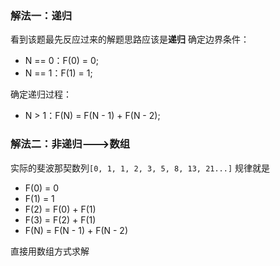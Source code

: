 ### 解法一：递归
看到该题最先反应过来的解题思路应该是**递归**
确定边界条件：
* N == 0：F(0) = 0;
* N == 1：F(1) = 1;

确定递归过程：
* N > 1：F(N) = F(N - 1) + F(N - 2);

### 解法二：非递归--->数组
实际的斐波那契数列`[0, 1, 1, 2, 3, 5, 8, 13, 21...]`
规律就是
* F(0) = 0
* F(1) = 1
* F(2) = F(0) + F(1)
* F(3) = F(2) + F(1)
* F(N) = F(N - 1) + F(N - 2)

直接用数组方式求解